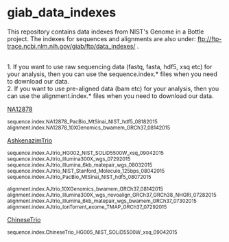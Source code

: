# giab_data_indexes
This repository contains data indexes from NIST's Genome in a Bottle project. The indexes for sequences and alignments are also under:  ftp://ftp-trace.ncbi.nlm.nih.gov/giab/ftp/data_indexes/ .

<br />
1. If you want to use raw sequencing data (fastq, fasta, hdf5, xsq etc) for your analysis, then you can use the sequence.index.* files when you need to download our data.

<br />
2. If you want to use pre-aligned data (bam etc) for your analysis, then you can use the alignment.index.* files when you need to download our data.


<U>NA12878</U>

<sub>sequence.index.NA12878_PacBio_MtSinai_NIST_hdf5_08182015</sub>
<sub>alignment.index.NA12878_10XGenomics_bwamem_GRCh37_08142015</sub>


<U>AshkenazimTrio</U>

<sub>sequence.index.AJtrio_HG002_NIST_SOLiD5500W_xsq_09042015</sub>
<sub>sequence.index.AJtrio_Illumina300X_wgs_07292015</sub>
<sub>sequence.index.AJtrio_Illumina_6kb_matepair_wgs_08032015</sub>
<sub>sequence.index.AJtrio_NIST_Stanford_Moleculo_125bps_08042015</sub>
<sub>sequence.index.AJtrio_PacBio_MtSinai_NIST_hdf5_08072015</sub>

<sub>alignment.index.AJtrio_10XGenomics_bwamem_GRCh37_08142015</sub>
<sub>alignment.index.AJtrio_Illumina300X_wgs_novoalign_GRCh37_GRCh38_NHGRI_07282015</sub>
<sub>alignment.index.AJtrio_Illumina_6kb_matepair_wgs_bwamem_GRCh37_07302015</sub>
<sub>alignment.index.AJtrio_IonTorrent_exome_TMAP_GRCh37_07292015</sub>

<U>ChineseTrio</U>

<sub>sequence.index.ChineseTrio_HG005_NIST_SOLiD5500W_xsq_09042015</sub>




